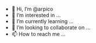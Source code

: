 - 👋 Hi, I’m @arpico
- 👀 I’m interested in ...
- 🌱 I’m currently learning ...
- 💞️ I’m looking to collaborate on ...
- 📫 How to reach me ...

<!---
arpico/arpico is a ✨ special ✨ repository because its `README.md` (this file) appears on your GitHub profile.
You can click the Preview link to take a look at your changes.
--->
